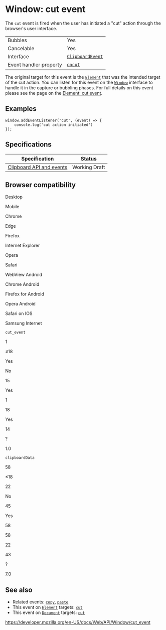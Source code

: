 Window: cut event
=================

The `cut` event is fired when the user has initiated a "cut" action through the browser's user interface.

<table><tbody><tr class="odd"><td>Bubbles</td><td>Yes</td></tr><tr class="even"><td>Cancelable</td><td>Yes</td></tr><tr class="odd"><td>Interface</td><td><a href="../clipboardevent"><code>ClipboardEvent</code></a></td></tr><tr class="even"><td>Event handler property</td><td><a href="../htmlelement/oncut"><code>oncut</code></a></td></tr></tbody></table>

The original target for this event is the [`Element`](../element) that was the intended target of the cut action. You can listen for this event on the [`Window`](../window) interface to handle it in the capture or bubbling phases. For full details on this event please see the page on the [Element: cut event](../element/cut_event).

Examples
--------

    window.addEventListener('cut', (event) => {
        console.log('cut action initiated')
    });

Specifications
--------------

<table><thead><tr class="header"><th>Specification</th><th>Status</th></tr></thead><tbody><tr class="odd"><td><a href="https://w3c.github.io/clipboard-apis/#clipboard-event-cut">Clipboard API and events</a></td><td><span class="spec-wd">Working Draft</span></td></tr></tbody></table>

Browser compatibility
---------------------

Desktop

Mobile

Chrome

Edge

Firefox

Internet Explorer

Opera

Safari

WebView Android

Chrome Android

Firefox for Android

Opera Android

Safari on IOS

Samsung Internet

`cut_event`

1

≤18

Yes

No

15

Yes

1

18

Yes

14

?

1.0

`clipboardData`

58

≤18

22

No

45

Yes

58

58

22

43

?

7.0

See also
--------

-   Related events: [`copy`](copy_event), [`paste`](paste_event)
-   This event on [`Element`](../element) targets: [`cut`](../element/cut_event)
-   This event on [`Document`](../document) targets: [`cut`](../document/cut_event)

<a href="https://developer.mozilla.org/en-US/docs/Web/API/Window/cut_event" class="_attribution-link">https://developer.mozilla.org/en-US/docs/Web/API/Window/cut_event</a>
